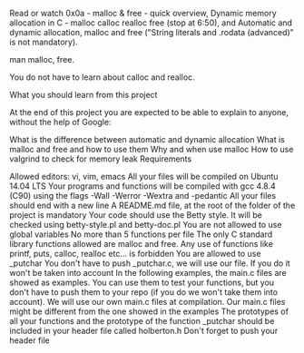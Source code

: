 Read or watch 0x0a - malloc & free - quick overview, Dynamic memory allocation
 in C - malloc calloc realloc free (stop at 6:50), and Automatic and dynamic
 allocation, malloc and free ("String literals and .rodata (advanced)" is not
 mandatory).

man malloc, free.

You do not have to learn about calloc and realloc.

What you should learn from this project

At the end of this project you are expected to be able to explain to anyone,
 without the help of Google:

What is the difference between automatic and dynamic allocation
What is malloc and free and how to use them
Why and when use malloc
How to use valgrind to check for memory leak
Requirements

Allowed editors: vi, vim, emacs
All your files will be compiled on Ubuntu 14.04 LTS
Your programs and functions will be compiled with gcc 4.8.4 (C90) using the
 flags -Wall -Werror -Wextra and -pedantic
All your files should end with a new line
A README.md file, at the root of the folder of the project is mandatory
Your code should use the Betty style. It will be checked using betty-style.pl
 and betty-doc.pl
You are not allowed to use global variables
No more than 5 functions per file
The only C standard library functions allowed are malloc and free. Any use of
 functions like printf, puts, calloc, realloc etc... is forbidden
You are allowed to use _putchar
You don't have to push _putchar.c, we will use our file. If you do it won't be
 taken into account
In the following examples, the main.c files are showed as examples. You can use
 them to test your functions, but you don't have to push them to your repo (if
 you do we won't take them into account). We will use our own main.c files at
 compilation. Our main.c files might be different from the one showed in the
 examples
The prototypes of all your functions and the prototype of the function _putchar
 should be included in your header file called holberton.h
Don't forget to push your header file
